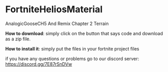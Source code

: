 # FortniteHeliosMaterial
AnalogicGooseCH5 And Remix Chapter 2 Terrain

**How to download**: simply click on the button that says code and download as a zip file. 

**How to install it**: simply put the files in your fortnite project files

if you have any questions or problems go to our discord server: https://discord.gg/7E87rSnDVw
